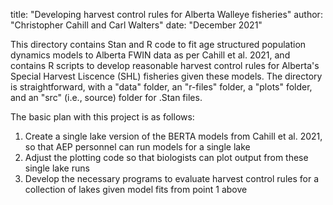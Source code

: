 title: "Developing harvest control rules for Alberta Walleye fisheries"
author: "Christopher Cahill and Carl Walters"
date: "December 2021"

This directory contains Stan and R code to fit age structured population dynamics models to Alberta FWIN data as per Cahill et al. 2021, and contains R scripts to develop reasonable harvest control rules for Alberta's Special Harvest Liscence (SHL) fisheries given these models. The directory is straightforward, with a "data" folder, an "r-files" folder, a "plots" folder, and an "src" (i.e., source) folder for .Stan files. 

The basic plan with this project is as follows:

1) Create a single lake version of the BERTA models from Cahill et al. 2021, so that AEP personnel can run models for a single lake 
2) Adjust the plotting code so that biologists can plot output from these single lake runs
3) Develop the necessary programs to evaluate harvest control rules for a collection of lakes given model fits from point 1 above

